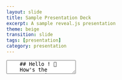 ```yaml
---
layout: slide
title: Sample Presentation Deck
excerpt: A sample reveal.js presentation
theme: beige
transition: slide
tags: [presentation]
category: presentation
---
```

<section data-markdown>
  <textarea data-template>
    ## Hello ! 🦆
    How's the semester coming up?
    ---
    ## Remember when we just came here in January
    Feels like just yesterday doesn't it
    ---
    ## Moving on
    That being said, we're nearing the end of the semester now. Time to wrap up and buckle up for the exams (yikes)
    ---
    ## Before that....
    Let's have a look at an utterly boring presentation absolutely no one asked for
    ---
    ### So before we dive in
    [a refresher](https://youtu.be/dQw4w9WgXcQ)
    ---
    ## Sorry
    for that
  </textarea>
</section>
